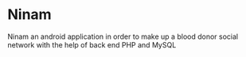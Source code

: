 # Ninam
Ninam an android application in order to make up a blood donor social network with the help of back end PHP and MySQL
